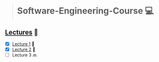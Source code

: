 ># Software-Engineering-Course :computer:

## [Lectures](https://geekmind00.github.io/Software-Engineering-Course-Factory/) 🔗
 
- [x] [Lecture 1](https://geekmind00.github.io/Software-Engineering-Course-Factory/lec1.html) 🎉
- [x] [Lecture 2](https://geekmind00.github.io/Software-Engineering-Course-Factory/lec2.html)  🎉
- [ ] Lecture 3 🔜
